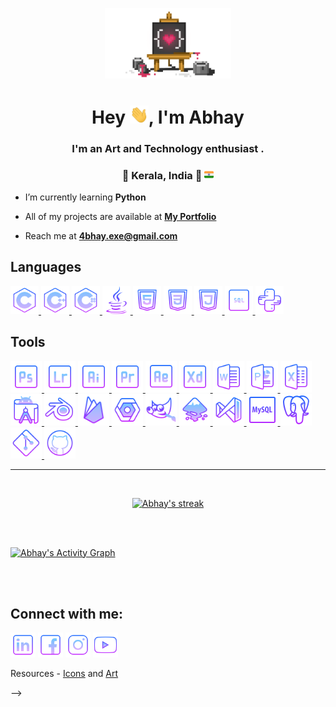 <p align="center"><a href="#"><img  width="40%" height="40%"  src="img/IntroBG2.png" /></a></p>
<h1 align="center">Hey <img src="img/wave.gif" width="30px">, I'm Abhay</h1> 

<h3 align="center">I'm an Art and Technology enthusiast .</h3>
<h3 align="center">📌 Kerala, India 🌴 <img src="img/icon/IN.svg" width="15px"></h3>


<!-- ## About Me

<!-- - 🔭 I’m currently working on **[Wut?](https://Link)** -->

- I’m currently learning **<b>Python</b>**

<!-- - I’m looking to collaborate on **OpenSource Projects xD:)** -->

- All of my projects are available at **[My Portfolio](https://portfolioLink)**

- Reach me at **4bhay.exe@gmail.com**
<!--
- ⚡ -->

## Languages

<p align="left"> 
    <a href="https://en.wikipedia.org/wiki/C_(programming_language)" target="_blank"> <img src="img/icon/Lang/C.png" width="45px" />  </a>
    <a href="https://www.cplusplus.com/" target="_blank"> <img src="img/icon/Lang/Cpp.png" width="45px" />  </a>  
    <a href="https://docs.microsoft.com/en-us/dotnet/csharp/" target="_blank"> <img src="img/icon/Lang/CSharp.png" width="45px" />  </a>
    <a href="https://www.java.com" target="_blank"> <img src="img/icon/Lang/Java.png" width="45px" />  </a>
    <a href="https://html.com/" target="_blank"> <img src="img/icon/Lang/HTML.png" width="45px" />  </a>
    <a href="https://en.wikipedia.org/wiki/CSS" target="_blank"> <img src="img/icon/Lang/CSS.png" width="45px" />  </a>
    <a href="https://www.javascript.com/" target="_blank"> <img src="img/icon/Lang/JS.png" width="45px" />  </a>
    <a href="https://en.wikipedia.org/wiki/SQL" target="_blank"> <img src="img/icon/Lang/SQL.png" width="45px" />  </a>
    <a href="https://www.python.org/" target="_blank"> <img src="img/icon/Lang/Python.png" width="45px" />  </a>    
   
</p>

## Tools

<p align="left"> 
    <a href="https://www.adobe.com/in/products/photoshop.html" target="_blank"> <img src="img/icon/Tools/Ps.png" width="50px" />  </a>
    <a href="https://www.adobe.com/in/products/photoshop-lightroom.html" target="_blank"> <img src="img/icon/Tools/Lr.png" width="50px" />  </a>
    <a href="https://www.adobe.com/in/products/illustrator.html" target="_blank"> <img src="img/icon/Tools/Ai.png" width="50px" />  </a>
    <a href="https://www.adobe.com/in/products/premiere.html" target="_blank"> <img src="img/icon/Tools/Pr.png" width="50px" />  </a>
    <a href="https://www.adobe.com/in/products/aftereffects.html" target="_blank"> <img src="img/icon/Tools/Ae.png" width="50px" />  </a>
    <a href="https://www.adobe.com/in/products/xd.html" target="_blank"> <img src="img/icon/Tools/Xd.png" width="50px" />  </a> 
    <a href="https://www.office.com/" target="_blank"> <img src="img/icon/Tools/MSW.png" width="50px" />  </a>
    <a href="https://www.office.com/" target="_blank"> <img src="img/icon/Tools/MSPP.png" width="50px" />  </a>
    <a href="https://www.office.com/" target="_blank"> <img src="img/icon/Tools/MSExcell.png" width="50px" />  </a>
    <a href="https://developer.android.com/studio" target="_blank"> <img src="img/icon/Tools/AndroidStudio.png" width="50px" />  </a>
    <a href="https://www.blender.org/" target="_blank"> <img src="img/icon/Tools/Blender.png" width="50px" />  </a>
    <a href="https://firebase.google.com/" target="_blank"> <img src="img/icon/Tools/Firebase.png" width="50px" />  </a>
    <a href="https://cloud.google.com/" target="_blank"> <img src="img/icon/Tools/GCP.png" width="50px" />  </a>
    <a href="https://www.gimp.org/" target="_blank"> <img src="img/icon/Tools/Gimp.png" width="50px" />  </a>
    <a href="https://inkscape.org/" target="_blank"> <img src="img/icon/Tools/Inkscape.png" width="50px" />  </a>
    <a href="https://visualstudio.microsoft.com/" target="_blank"> <img src="img/icon/Tools/MSVS.png" width="50px" />  </a>
    <a href="https://www.mysql.com/" target="_blank"> <img src="img/icon/Tools/MySQL.png" width="50px" />  </a>
    <a href="https://www.postgresql.org/" target="_blank"> <img src="img/icon/Tools/PSQL.png" width="50px" />  </a>
    <a href="https://git-scm.com/" target="_blank"> <img src="img/icon/Tools/Git.png" width="50px" />  </a>
    <a href="https://github.com/" target="_blank"> <img src="img/icon/Tools/GitHub.png" width="50px" />  </a>

    


<hr>

<br/>

<p align="center">
    <a href="https://github.com/AbhxyDxs/github-readme-streak-stats">
        <img title="🔥 Get streak stats for your profile at git.io/streak-stats" alt="Abhay's streak" src="https://github-readme-streak-stats.herokuapp.com/?user=AbhxyDxs&theme=dark&hide_border=true&stroke=0000&background=060A0CD0&date_format=j%20M%5B%20Y%5D&fire=84C2FF&ring=CCB1FF&currStreakNum=84C2FF&currStreakLabel=CCB1FF&sideNums=84C2FF&sideLabels=CCB1FF"/>
    </a>
</p>
<!--
## 📊 My Github Stats

  <br/>
    <a href="https://github.com/AbhxyDxs/github-readme-streak-stats"><img alt="Abhay's Github Stats" src="https://github-readme-stats.vercel.app/api?username=AbhxyDxs&show_icons=true&count_private=true&theme=react&hide_border=true&bg_color=060A0CD0" /></a>
  <a href="https://github.com/AbhxyDxs/github-readme-streak-stats"><img alt="Abhay's Top Languages" src="https://github-readme-stats.vercel.app/api/top-langs/?username=AbhxyDxs&langs_count=8&count_private=true&layout=compact&theme=react&hide_border=true&bg_color=060A0CD0" /></a>
  <br/>
  <b>Note:</b> Top languages is only a metric of the languages my public code consists of and doesn't reflect experience or skill level.
-->

<br/>
<br/>

<a href="https://github.com/AbhxyDxs/github-readme-activity-graph"><img alt="Abhay's Activity Graph" src="https://activity-graph.herokuapp.com/graph?username=AbhxyDxs&bg_color=060A0CD0&color=84c2ff&line=ccb1ff&point=FFFFFF&hide_border=true" /></a>

<br/>
<br/>

## Connect with me:
<p align="center">

<a href = "https://www.linkedin.com/in/4bhxy/"><img src="img/icon/Social/LinkedIN.png" width="40px"/></a>
<a href = "https://www.facebook.com/Abhay.Das.DamOdar/"><img src="img/icon/Social/Fb.png" width="40px"/></a>
<a href = "https://www.instagram.com/4bhxy"><img src="img/icon/Social/Insta.png" width="40px"/></a>
<a href = "https://www.youtube.com/watch?v=dQw4w9WgXcQ"><img src="img/icon/Social/YT.png" width="40px"/></a>


</p>

<!-- ## ❤ Views and Followers
<a href="https://github.com/Meghna-DAS/github-profile-views-counter">
    <img src="https://komarev.com/ghpvc/?username=AbxyDxs">
  </a>
<a href="https://github.com/AbxyDxs?tab=followers"><img src="https://img.shields.io/github/followers/AbxyDxs?label=Followers&style=social" alt="GitHub Badge"></a> -->

Resources -
 [Icons](https://icons8.com/icons/) and
 [Art](https://dev.to/annarankin)

-->
